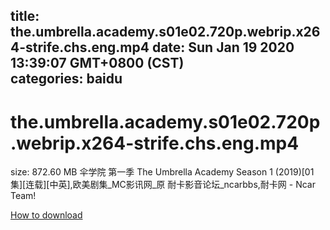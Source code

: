 
title: the.umbrella.academy.s01e02.720p.webrip.x264-strife.chs.eng.mp4
date: Sun Jan 19 2020 13:39:07 GMT+0800 (CST)    
categories: baidu
---

# the.umbrella.academy.s01e02.720p.webrip.x264-strife.chs.eng.mp4
size: 872.60 MB
 伞学院 第一季 The Umbrella Academy Season 1 (2019)[01集][连载][中英],欧美剧集_MC影讯网_原 耐卡影音论坛_ncarbbs,耐卡网 - Ncar Team!
 

[How to download](https://bpcam.bemobtrk.com/go/2ceec3aa-1ca2-46d6-b9ff-aaa5c184517c?jno=5095)